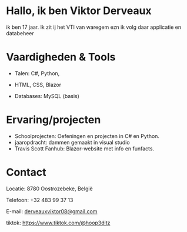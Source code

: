 # Hallo, ik ben Viktor Derveaux

ik ben 17 jaar.
Ik zit ij het VTI van waregem ezn ik volg daar applicatie en databeheer 

# Vaardigheden & Tools

- Talen: C#, Python, 

- HTML, CSS, Blazor

- Databases: MySQL (basis)

# Ervaring/projecten

- Schoolprojecten: Oefeningen en projecten in C# en Python.
- jaaropdracht: dammen gemaakt in visual studio
- Travis Scott Fanhub: Blazor-website met info en funfacts.

# Contact

Locatie: 8780 Oostrozebeke, België

Telefoon: +32 483 99 37 13

E-mail: derveauxviktor08@gmail.com

tiktok: https://www.tiktok.com/@hoop3ditz


<!--
**derveauxviktor/derveauxViktor** is a ✨ _special_ ✨ repository because its `README.md` (this file) appears on your GitHub profile.

Here are some ideas to get you started:

- 🔭 I’m currently working on ...
- 🌱 I’m currently learning ...
- 👯 I’m looking to collaborate on ...
- 🤔 I’m looking for help with ...
- 💬 Ask me about ...
- 📫 How to reach me: ...
- 😄 Pronouns: ...
- ⚡ Fun fact: ...
-->
